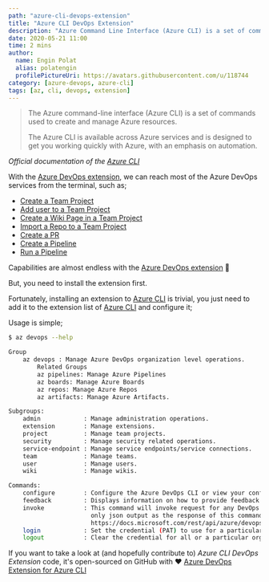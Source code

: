 ```yaml
---
path: "azure-cli-devops-extension"
title: "Azure CLI DevOps Extension"
description: "Azure Command Line Interface (Azure CLI) is a set of commands to manage resources on Azure platform. The Azure CLI is available across Azure services and is designed to get you working quickly with Azure, with an emphasis on automation."
date: 2020-05-21 11:00
time: 2 mins
author:
  name: Engin Polat
  alias: polatengin
  profilePictureUri: https://avatars.githubusercontent.com/u/118744
category: [azure-devops, azure-cli]
tags: [az, cli, devops, extension]
---
```

> The Azure command-line interface (Azure CLI) is a set of commands used to create and manage Azure resources.
>
> The Azure CLI is available across Azure services and is designed to get you working quickly with Azure, with an emphasis on automation.

_Official documentation of the [Azure CLI](https://docs.microsoft.com/en-us/cli/azure/?view=azure-cli-latest)_

With the [Azure DevOps extension](https://docs.microsoft.com/en-us/cli/azure/ext/azure-devops/devops?view=azure-cli-latest), we can reach most of the Azure DevOps services from the terminal, such as;

* [Create a Team Project](https://docs.microsoft.com/en-us/cli/azure/ext/azure-devops/devops/project?view=azure-cli-latest#ext-azure-devops-az-devops-project-create)
* [Add user to a Team Project](https://docs.microsoft.com/en-us/cli/azure/ext/azure-devops/devops/user?view=azure-cli-latest#ext-azure-devops-az-devops-user-add)
* [Create a Wiki Page in a Team Project](https://docs.microsoft.com/en-us/cli/azure/ext/azure-devops/devops/wiki?view=azure-cli-latest#ext-azure-devops-az-devops-wiki-create)
* [Import a Repo to a Team Project](https://docs.microsoft.com/en-us/cli/azure/ext/azure-devops/repos/import?view=azure-cli-latest)
* [Create a PR](https://docs.microsoft.com/en-us/cli/azure/ext/azure-devops/repos/pr?view=azure-cli-latest#ext-azure-devops-az-repos-pr-create)
* [Create a Pipeline](https://docs.microsoft.com/en-us/cli/azure/ext/azure-devops/pipelines?view=azure-cli-latest#ext-azure-devops-az-pipelines-create)
* [Run a Pipeline](https://docs.microsoft.com/en-us/cli/azure/ext/azure-devops/pipelines?view=azure-cli-latest#ext-azure-devops-az-pipelines-run)

Capabilities are almost endless with the [Azure DevOps extension](https://docs.microsoft.com/en-us/azure/devops/cli/?view=azure-devops) 🎉

But, you need to install the extension first.

Fortunately, installing an extension to [Azure CLI](https://docs.microsoft.com/en-us/cli/azure/?view=azure-cli-latest) is trivial, you just need to add it to the extension list of [Azure CLI](https://docs.microsoft.com/en-us/cli/azure/?view=azure-cli-latest) and configure it;

<script src="https://gist.github.com/polatengin/762ab742a98e0685493b923093625a94.js?file=install-and-configure.sh"></script>

Usage is simple;

```bash
$ az devops --help

Group
    az devops : Manage Azure DevOps organization level operations.
        Related Groups
        az pipelines: Manage Azure Pipelines
        az boards: Manage Azure Boards
        az repos: Manage Azure Repos
        az artifacts: Manage Azure Artifacts.

Subgroups:
    admin            : Manage administration operations.
    extension        : Manage extensions.
    project          : Manage team projects.
    security         : Manage security related operations.
    service-endpoint : Manage service endpoints/service connections.
    team             : Manage teams.
    user             : Manage users.
    wiki             : Manage wikis.

Commands:
    configure        : Configure the Azure DevOps CLI or view your configuration.
    feedback         : Displays information on how to provide feedback to the Azure DevOps CLI team.
    invoke           : This command will invoke request for any DevOps area and resource. Please use
                       only json output as the response of this command is not fixed. Helpful docs -
                       https://docs.microsoft.com/rest/api/azure/devops/.
    login            : Set the credential (PAT) to use for a particular organization.
    logout           : Clear the credential for all or a particular organization.
```

If you want to take a look at (and hopefully contribute to) _Azure CLI DevOps Extension_ code, it's open-sourced on GitHub with ❤ [Azure DevOps Extension for Azure CLI](https://github.com/Azure/azure-devops-cli-extension)
